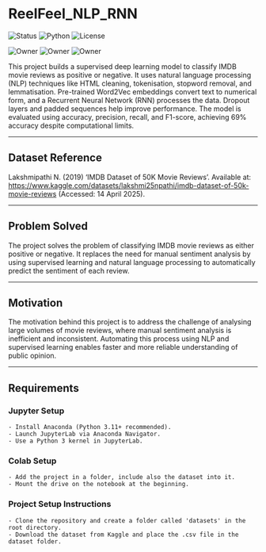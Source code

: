 # ReelFeel_NLP_RNN
![Status](https://img.shields.io/badge/RepoStatus-Public-green)
![Python](https://img.shields.io/badge/Python-3.11-blue)
![License](https://img.shields.io/github/license/MrRincon/FraudCluster_KMeans)

![Owner](https://img.shields.io/badge/Alam-Rincon-orange)
![Owner](https://img.shields.io/badge/Petar-Atanasov-orange)
![Owner](https://img.shields.io/badge/Teon-Morgan-orange)

This project builds a supervised deep learning model to classify IMDB movie reviews as positive or negative. It uses natural language processing (NLP) techniques like HTML cleaning, tokenisation, stopword removal, and lemmatisation. Pre-trained Word2Vec embeddings convert text to numerical form, and a Recurrent Neural Network (RNN) processes the data. Dropout layers and padded sequences help improve performance. The model is evaluated using accuracy, precision, recall, and F1-score, achieving 69% accuracy despite computational limits.

---
## Dataset Reference
Lakshmipathi N. (2019) ‘IMDB Dataset of 50K Movie Reviews’. Available at: https://www.kaggle.com/datasets/lakshmi25npathi/imdb-dataset-of-50k-movie-reviews (Accessed: 14 April 2025).

---
## Problem Solved 
The project solves the problem of classifying IMDB movie reviews as either positive or negative. It replaces the need for manual sentiment analysis by using supervised learning and natural language processing to automatically predict the sentiment of each review.

---
## Motivation
The motivation behind this project is to address the challenge of analysing large volumes of movie reviews, where manual sentiment analysis is inefficient and inconsistent. Automating this process using NLP and supervised learning enables faster and more reliable understanding of public opinion.

---
## Requirements
  ### Jupyter Setup
    - Install Anaconda (Python 3.11+ recommended).
    - Launch JupyterLab via Anaconda Navigator.
    - Use a Python 3 kernel in JupyterLab.
  ### Colab Setup
    - Add the project in a folder, include also the dataset into it.
    - Mount the drive on the notebook at the beginning.
  ### Project Setup Instructions
    - Clone the repository and create a folder called 'datasets' in the root directory.
    - Download the dataset from Kaggle and place the .csv file in the dataset folder.

  
